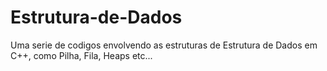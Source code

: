 # Estrutura-de-Dados
Uma serie de codigos envolvendo as estruturas de Estrutura de Dados em C++, como Pilha, Fila, Heaps etc...
